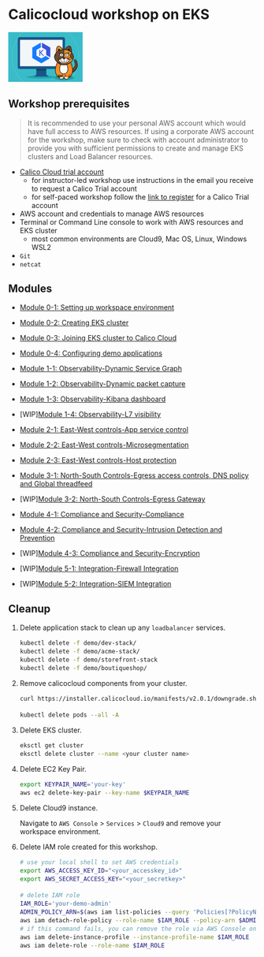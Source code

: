 # Calicocloud workshop on EKS

<img src="img/calico.png" alt="Calico on EKS" width="30%"/>


## Workshop prerequisites

>It is recommended to use your personal AWS account which would have full access to AWS resources. If using a corporate AWS account for the workshop, make sure to check with account administrator to provide you with sufficient permissions to create and manage EKS clusters and Load Balancer resources.

- [Calico Cloud trial account](https://www.tigera.io/tigera-products/calico-cloud/)
  - for instructor-led workshop use instructions in the email you receive to request a Calico Trial account
  - for self-paced workshop follow the [link to register](https://www.tigera.io/tigera-products/calico-cloud/) for a Calico Trial account
- AWS account and credentials to manage AWS resources
- Terminal or Command Line console to work with AWS resources and EKS cluster
  - most common environments are Cloud9, Mac OS, Linux, Windows WSL2
- `Git`
- `netcat`


## Modules

- [Module 0-1: Setting up workspace environment](./modules/setting-up-work-environment.md)
- [Module 0-2: Creating EKS cluster](modules/creating-eks-cluster.md)
- [Module 0-3: Joining EKS cluster to Calico Cloud](modules/joining-eks-to-calico-cloud.md)
- [Module 0-4: Configuring demo applications](modules/configuring-demo-apps.md)

- [Module 1-1: Observability-Dynamic Service Graph](modules/dynamic-service-graph.md)
- [Module 1-2: Observability-Dynamic packet capture](modules/dynamic-packet-capture.md) 
- [Module 1-3: Observability-Kibana dashboard](modules/kibana-dashboard.md)
- [WIP][Module 1-4: Observability-L7 visibility](modules/enable-l7-visibilty.md) 

- [Module 2-1: East-West controls-App service control](modules/app-service-control.md)
- [Module 2-2: East-West controls-Microsegmentation](modules/microsegmentation.md)
- [Module 2-3: East-West controls-Host protection](modules/host-protection.md)

- [Module 3-1: North-South Controls-Egress access controls, DNS policy and Global threadfeed ](modules/egress-access-controls.md)
- [WIP][Module 3-2: North-South Controls-Egress Gateway](modules/egress-gateway.md) 

- [Module 4-1: Compliance and Security-Compliance](modules/compliance-reports.md) 
- [Module 4-2: Compliance and Security-Intrusion Detection and Prevention](modules/intrusion-detection-protection.md) 
- [WIP][Module 4-3: Compliance and Security-Encryption](modules/encryption.md) 

- [WIP][Module 5-1: Integration-Firewall Integration](modules/firewall-integration.md) 
- [WIP][Module 5-2: Integration-SIEM Integration](modules/siem-integration.md) 



## Cleanup

1. Delete application stack to clean up any `loadbalancer` services.

    ```bash
    kubectl delete -f demo/dev-stack/
    kubectl delete -f demo/acme-stack/
    kubectl delete -f demo/storefront-stack
    kubectl delete -f demo/boutiqueshop/
    ```
3. Remove calicocloud components from your cluster.
    ```bash
   curl https://installer.calicocloud.io/manifests/v2.0.1/downgrade.sh | bash  

   kubectl delete pods --all -A
   ```

3. Delete EKS cluster.

    ```bash
    eksctl get cluster 
    eksctl delete cluster --name <your cluster name>
    ```

4. Delete EC2 Key Pair.

    ```bash
    export KEYPAIR_NAME='your-key'
    aws ec2 delete-key-pair --key-name $KEYPAIR_NAME
    ```

5. Delete Cloud9 instance.

    Navigate to `AWS Console` > `Services` > `Cloud9` and remove your workspace environment.

6. Delete IAM role created for this workshop.

    ```bash
    # use your local shell to set AWS credentials
    export AWS_ACCESS_KEY_ID="<your_accesskey_id>"
    export AWS_SECRET_ACCESS_KEY="<your_secretkey>"

    # delete IAM role
    IAM_ROLE='your-demo-admin'
    ADMIN_POLICY_ARN=$(aws iam list-policies --query 'Policies[?PolicyName==`AdministratorAccess`].Arn' --output text)
    aws iam detach-role-policy --role-name $IAM_ROLE --policy-arn $ADMIN_POLICY_ARN
    # if this command fails, you can remove the role via AWS Console once you delete the Cloud9 instance
    aws iam delete-instance-profile --instance-profile-name $IAM_ROLE
    aws iam delete-role --role-name $IAM_ROLE
    ```
